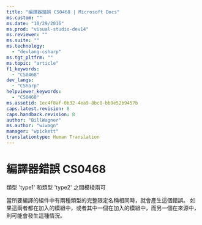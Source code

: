 ```yaml
---
title: "編譯器錯誤 CS0468 | Microsoft Docs"
ms.custom: ""
ms.date: "10/29/2016"
ms.prod: "visual-studio-dev14"
ms.reviewer: ""
ms.suite: ""
ms.technology: 
  - "devlang-csharp"
ms.tgt_pltfrm: ""
ms.topic: "article"
f1_keywords: 
  - "CS0468"
dev_langs: 
  - "CSharp"
helpviewer_keywords: 
  - "CS0468"
ms.assetid: 1ec4f8af-0b32-4ea9-8bc0-bb9e52b9457b
caps.latest.revision: 8
caps.handback.revision: 8
author: "BillWagner"
ms.author: "wiwagn"
manager: "wpickett"
translationtype: Human Translation
---
```

# 編譯器錯誤 CS0468
類型 'type1' 和類型 'type2' 之間模稜兩可  
  
 當所要編譯的組件中有兩種類型的完整限定名稱相同時，就會產生這個錯誤。 如果這兩者都在加入的模組中，或者其中一個在加入的模組中，而另一個在來源中，則可能會發生這種情況。